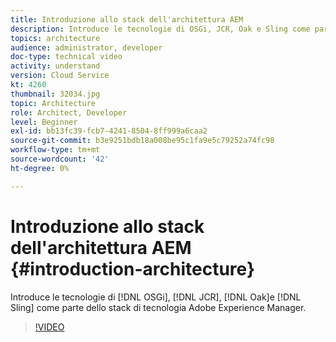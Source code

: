 ```yaml
---
title: Introduzione allo stack dell'architettura AEM
description: Introduce le tecnologie di OSGi, JCR, Oak e Sling come parte dello stack di tecnologia Adobe Experience Manager.
topics: architecture
audience: administrator, developer
doc-type: technical video
activity: understand
version: Cloud Service
kt: 4260
thumbnail: 32034.jpg
topic: Architecture
role: Architect, Developer
level: Beginner
exl-id: bb13fc39-fcb7-4241-8504-8ff999a6caa2
source-git-commit: b3e9251bdb18a008be95c1fa9e5c79252a74fc98
workflow-type: tm+mt
source-wordcount: '42'
ht-degree: 0%

---
```


# Introduzione allo stack dell&#39;architettura AEM {#introduction-architecture}

Introduce le tecnologie di [!DNL OSGi], [!DNL JCR], [!DNL Oak]e [!DNL Sling] come parte dello stack di tecnologia Adobe Experience Manager.

>[!VIDEO](https://video.tv.adobe.com/v/32034?quality=12&learn=on)
